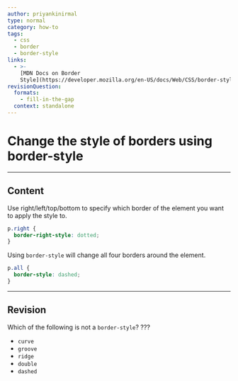 ```yaml
---
author: priyankinirmal
type: normal
category: how-to
tags:
  - css
  - border
  - border-style
links:
  - >-
    [MDN Docs on Border
    Style](https://developer.mozilla.org/en-US/docs/Web/CSS/border-style){website}
revisionQuestion:
  formats:
    - fill-in-the-gap
  context: standalone
---
```


# Change the style of borders using border-style


---

## Content

Use right/left/top/bottom to specify which border of the element you want to apply the style to.

```css
p.right {
  border-right-style: dotted;
}
```

Using `border-style` will change all four borders around the element.

```css
p.all {
  border-style: dashed;
}
```


---

## Revision

Which of the following is not a `border-style`? ???

- `curve`
- `groove`
- `ridge`
- `double`
- `dashed`
